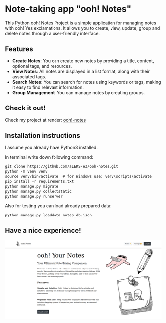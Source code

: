 # Note-taking app "ooh! Notes"

This Python ooh! Notes Project is a simple application for managing notes with ooh! Yes exclamations. 
It allows you to create, view, update, group and delete notes through a user-friendly interface.

## Features

- **Create Notes**: You can create new notes by providing a title, content, optional tags, and resources.
- **View Notes**: All notes are displayed in a list format, along with their associated tags.
- **Search Notes**: You can search for notes using keywords or tags, making it easy to find relevant information.
- **Group Management**: You can manage notes by creating groups.

## Check it out!

Check my project at render: [ooh!-notes](https://ooh-notes.onrender.com/)

## Installation instructions

I assume you already have Python3 installed.

In terminal write down following command:

```shell
git clone https://github.com/aLEKS-e3/ooh-notes.git
python -m venv venv
source venv/bin/activate  # for Windows use: venv\scripts\activate
pip install -r requirements.txt
python manage.py migrate
python manage.py collectstatic
python manage.py runserver
```

Also for testing you can load already prepared data:

```shell
python manage.py loaddata notes_db.json
```

## Have a nice experience!

![Home](home.png)
